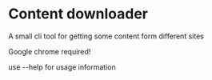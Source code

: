 # Content downloader

A small cli tool for getting some content form different sites

Google chrome required!

use --help for usage information